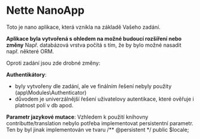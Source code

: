 Nette NanoApp
=================

Toto je nano aplikace, která vznikla na základě Vašeho zadání.

__Aplikace byla vytvořená s ohledem na možné budoucí rozšíření nebo změny__
Např. databázová vrstva počítá s tím, že by bylo možné nasadit např. některé ORM.

Oproti zadání jsou zde drobné změny:

__Authentikátory__:
*  byly vytvořeny dle zadání, ale ve finálním řešení nebyly použity (app\Modules\Authenticator)
*  důvodem je univerzálnější řešení uživatelovy autentikace, které ověřuje i platnost polí v db apod.

__Parametr jazykové mutace__:
Vzhledem k použití knihovny contributte/translation nebylo potřeba implementovat persistentní parametr.
Ten by byl jinak implementován ve tvaru
     /** @persistent */
	public $locale;
